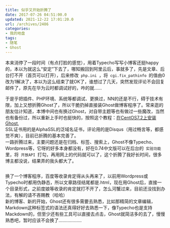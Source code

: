 ```yaml
---
title: 似乎又开始折腾了
date: 2017-07-26 04:51:00.0
updated: 2021-12-22 17:01:20.0
url: /archives/2486
categories: 
- 我的地盘
tags: 
- 随笔
- Ghost
---
```


<p>本来消停了一段时间（有点打脸的感觉），用着Typecho写写小博客还挺happy的，本以为就这么“安定”下去了，哪知搬回到阿里云后，事就多了，先是文章、后台打不开（首页可以打开），后来修改<code> php.ini </code>，将<code> cgi.fix_pathinfo </code>的值由0改为1解决了，本以为这么结束了就OK了，谁想过了几天，突然发现评论不会回复邮件了，原先在华为云时都调试好的，咋的就……</p><p>于是乎把插件、PHP环境、系统等都调试、更换过，NN的还是不行，碍于技术有限，加上又想折腾Ghost了，所以干脆扔掉直接装Ghost做博客程序了。常来逛的朋友估计知道，本博中间也有换过Ghost，对自带主题等也有做过一些魔改，当然也有备份过，所以重新上手时也挺快的，按照这个教程：<a href="https://segmentfault.com/a/1190000006245224">在CentOS7.2上安装Ghost</a>,<br />SSL证书用的是AlphaSSL的泛域名证书，评论用的是Disqus（用过畅言等，都感觉不爽），目前已折腾的基本完善了。<br />一路折腾过来，主要问题还是在归档、标签、搜索上，Ghost不像Typecho、Wordpress等，它呀的好多本身都没有，好在0.74中文版可以在后台的<code> 实验功能 </code>里，将<code> 开放API </code>打勾，再用网上的代码就可以了，这个折腾了我好长时间，很多博主都没说，结果弄的我头都大了。</p><p><img src="https://cdn.uu126.cn/image/a/63/912947500d1432b9e4c07155674de.jpg" alt="" title=""></p><p>换了一个博客程序，百度等收录肯定得从头再来了，以前用Wordpress或Typecho时都用伪静态，所以文章路径结尾都是.html，现在用Ghost后，直接一个目录形式，之前度娘等收录的肯定就打不开了，怎么河蟹过来，目前还没找到办法，有解的请不吝赐教（哈哈）<br />新的博客、新的开始，Ghost还有很多需要去熟悉，比如那精简的文章编辑，Markdown这种标签式的语法还真得好好去熟悉一下，像Typecho也是支持Mackdown的，但至少还有些工具可以直接去点击，Ghost就简洁多的去了，慢慢熟悉吧，暂时应该不会换了………………</p>